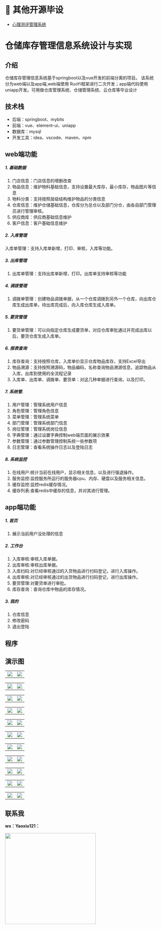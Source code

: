 # 📖 其他开源毕设
- [心理测评管理系统](https://github.com/wanManage/psy_user)

# 仓储库存管理信息系统设计与实现

## 介绍
仓储库存管理信息系统基于springboot以及vue开发的前端分离的项目。 
该系统分为web端以及app端,web端使用 RuoYi框架进行二次开发；app端代码使用uniapp开发。可用做仓库管理系统、仓储管理系统、云仓库等毕业设计

## 技术栈
- 后端：springboot、mybits
- 前端：vue、element-ui、uniapp
- 数据库：mysql
- 开发工具：idea、vscode、maven、npm

## web端功能
##### 1. 基础数据

1. 门店信息：门店信息的增删改查
2. 物品信息：维护物料基础信息，支持设置最大库存，最小库存，物品图片等信息
3. 物料分类：支持按照层级结构维护物品的分类信息
4. 仓库信息：维护仓储基础信息，仓库分为总仓以及部门分仓，由各自部门管理员进行管理审核。
5. 供应商库：供应商基础信息维护
6. 客户信息：客户基础信息维护

##### 2. 入库管理
入库单管理：支持入库单新增，打印、审核，入库等功能。

##### 3. 出库管理
1. 出库单管理：支持出库单新增，打印。出库单支持审核等功能

##### 4. 调拨管理
1. 调拨单管理：创建物品调拨单据，从一个仓库调拨到另外一个仓库，向出库仓库生成出库单，待出库完成后，向入库仓库生成入库单。

##### 5. 要货管理
1. 要货单管理：可以向指定仓库生成要货单，对应仓库审批通过并完成出库以后，要货仓库生成入库单。

##### 6. 报表查询
1. 库存查询：支持按照仓库，入库单价显示仓库物品库存，支持Excel导出
2. 物品溯源：支持按照溯源码，物品编码，名称查询物品溯源信息，追踪物品从入库，出库到使用的全流程记录
3. 入库单、出库单、调拨单、要货单：对这几种单据进行查询，以及打印。

##### 7. 系统管. 
1. 用户管理：管理系统用户信息
2. 角色管理：管理角色信息
3. 菜单管理：管理系统菜单
4. 部门管理：管理系统部门信息
5. 岗位管理：管理系统岗位信息
6. 字典管理：通过设置字典控制web端页面的展示效果
7. 参数管理：通过参数管理控制系统一些参数项
8. 日志管理：查看系统操作日志以及登陆日志

##### 8. 系统监控
1. 在线用户:统计当前在线用户，显示相关信息，以及进行强退操作。
2. 服务监控:监控服务所运行的服务器cpu、内存、硬盘以及服务相关信息。
3. 缓存监控:监控redis缓存情况。
4. 缓存列表:查看redis中缓存的信息，并对其进行管理。


## app端功能

##### 1. 首页
1. 展示当前用户没处理的信息

##### 2. 工作台
1. 入库审核:审核入库单据。
2. 出库审核:审核出库单据。
3. 入库扫码:对已经审核通过的入货物品进行扫码登记，进行入库操作。
4. 出库审核:对已经审核通过的出货物品进行扫码登记，进行出库操作。
5. 要货管理:对要货单进行审批。
6. 库存查询：查询仓库中物品的库存情况。

##### 3. 我的
1. 仓库信息
2. 修改密码
3. 退出登陆


## 程序

## 演示图

<table>
    <tr>
        <td><img src="img/web1.jpg"/></td>
        <td><img src="img/web2.jpg"/></td>
    </tr>
</table>

<table>
    <tr>
        <td><img src="img/web3.jpg"/></td>
        <td><img src="img/web4.jpg"/></td>
    </tr>
</table>

<table>
    <tr>
        <td><img src="img/web5.jpg"/></td>
        <td><img src="img/web6.jpg"/></td>
    </tr>
</table>

<table>
    <tr>
        <td><img src="img/web7.jpg"/></td>
        <td><img src="img/web8.jpg"/></td>
    </tr>
</table>

<table>
    <tr>
        <td><img src="img/web9.jpg"/></td>
        <td><img src="img/web10.jpg"/></td>
    </tr>
</table>

<table>
    <tr>
        <td><img src="img/web11.jpg"/></td>
        <td><img src="img/app1.jpg"/></td>
    </tr>
</table>

<table>
    <tr>
        <td><img src="img/app2.jpg"/></td>
        <td><img src="img/app3.jpg"/></td>
    </tr>
</table>

<table>
    <tr>
        <td><img src="img/app4.jpg"/></td>
        <td><img src="img/app5.jpg"/></td>
    </tr>
</table>

<table>
    <tr>
        <td><img src="img/app6.jpg"/></td>
        <td><img src="img/app7.jpg"/></td>
    </tr>
</table>

<table>
    <tr>
        <td><img src="img/app8.jpg"/></td>
        <td><img src="img/app9.jpg"/></td>
    </tr>
</table>

<table>
    <tr>
        <td><img src="img/app10.jpg"/></td>
        <td><img src="img/app11.jpg"/></td>
    </tr>
</table>

## 联系我

<b>wx：Yaoxiu121：</b><br>

<img src="img/wx.jpg" width="300" />